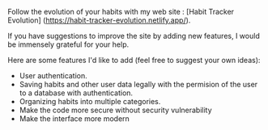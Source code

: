 Follow the evolution of your habits with my web site : [Habit Tracker Evolution] (https://habit-tracker-evolution.netlify.app/).

If you have suggestions to improve the site by adding new features, I would be immensely grateful for your help.

Here are some features I'd like to add (feel free to suggest your own ideas):

  - User authentication.
  - Saving habits and other user data legally with the permision of the user to a database with authentication.
  - Organizing habits into multiple categories.
  - Make the code more secure without security vulnerability
  - Make the interface more modern 
